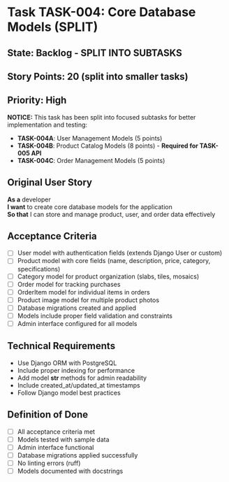# Task TASK-004: Core Database Models (SPLIT)

## State: Backlog - SPLIT INTO SUBTASKS
## Story Points: 20 (split into smaller tasks)
## Priority: High

**NOTICE:** This task has been split into focused subtasks for better implementation and testing:

- **TASK-004A**: User Management Models (5 points)
- **TASK-004B**: Product Catalog Models (8 points) - **Required for TASK-005 API**
- **TASK-004C**: Order Management Models (5 points)

## Original User Story
**As a** developer  
**I want** to create core database models for the application  
**So that** I can store and manage product, user, and order data effectively

## Acceptance Criteria  
- [ ] User model with authentication fields (extends Django User or custom)
- [ ] Product model with core fields (name, description, price, category, specifications)
- [ ] Category model for product organization (slabs, tiles, mosaics)
- [ ] Order model for tracking purchases
- [ ] OrderItem model for individual items in orders
- [ ] Product image model for multiple product photos
- [ ] Database migrations created and applied
- [ ] Models include proper field validation and constraints
- [ ] Admin interface configured for all models

## Technical Requirements
- Use Django ORM with PostgreSQL
- Include proper indexing for performance
- Add model __str__ methods for admin readability
- Include created_at/updated_at timestamps
- Follow Django model best practices

## Definition of Done
- [ ] All acceptance criteria met
- [ ] Models tested with sample data
- [ ] Admin interface functional
- [ ] Database migrations applied successfully
- [ ] No linting errors (ruff)
- [ ] Models documented with docstrings